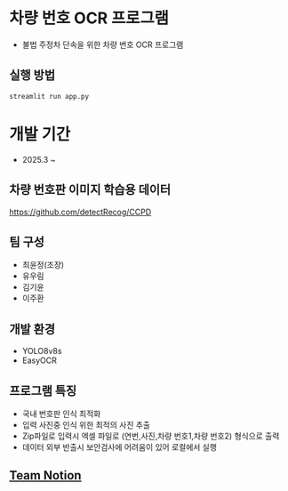 # 차량 번호 OCR 프로그램
- 불법 주정차 단속을 위한 차량 번호 OCR 프로그램

## 실행 방법
```commandline
streamlit run app.py
```

# 개발 기간
- 2025.3 ~

## 차량 번호판 이미지 학습용 데이터
https://github.com/detectRecog/CCPD

## 팀 구성
- 최윤정(조장) 
- 유우림
- 김기윤
- 이주환

## 개발 환경
- YOLO8v8s
- EasyOCR

## 프로그램 특징
- 국내 번호판 인식 최적화
- 입력 사진중 인식 위한 최적의 사진 추출
- Zip파일로 입력시 엑셀 파일로 (연번,사진,차량 번호1,차량 번호2) 형식으로 출력
- 데이터 외부 반출시 보안검사에 어려움이 있어 로컬에서 실행
## [ Team Notion ](https://www.notion.so/OCR-1bb5cdba866b80b9be30c3df0378eaad) ##


